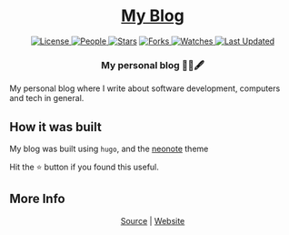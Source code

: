 <div align = "center">

<h1><a href="https://2kabhishek.github.io/blog">My Blog</a></h1>

<a href="https://github.com/2KAbhishek/blog/blob/main/LICENSE">
<img alt="License" src="https://img.shields.io/github/license/2kabhishek/blog?style=flat&color=eee&label="> </a>

<a href="https://github.com/2KAbhishek/blog/graphs/contributors">
<img alt="People" src="https://img.shields.io/github/contributors/2kabhishek/blog?style=flat&color=ffaaf2&label=People"> </a>

<a href="https://github.com/2KAbhishek/blog/stargazers">
<img alt="Stars" src="https://img.shields.io/github/stars/2kabhishek/blog?style=flat&color=98c379&label=Stars"></a>

<a href="https://github.com/2KAbhishek/blog/network/members">
<img alt="Forks" src="https://img.shields.io/github/forks/2kabhishek/blog?style=flat&color=66a8e0&label=Forks"> </a>

<a href="https://github.com/2KAbhishek/blog/watchers">
<img alt="Watches" src="https://img.shields.io/github/watchers/2kabhishek/blog?style=flat&color=f5d08b&label=Watches"> </a>

<a href="https://github.com/2KAbhishek/blog/pulse">
<img alt="Last Updated" src="https://img.shields.io/github/last-commit/2kabhishek/blog?style=flat&color=e06c75&label="> </a>

<h3>My personal blog 🧑‍💻🖋</h3>

</div>

My personal blog where I write about software development, computers and tech in general.

## How it was built

My blog was built using `hugo`, and the [neonote](https://github.com/2kabhishek/neonote) theme

Hit the ⭐ button if you found this useful.

## More Info

<div align="center">

<a href="https://github.com/2KAbhishek/blog">Source</a> | <a href="https://2kabhishek.github.io/blog">Website</a>

</div>
